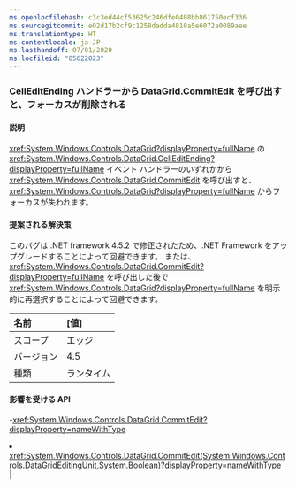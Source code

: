 ```yaml
---
ms.openlocfilehash: c3c3ed44cf53625c246dfe0408bb861750ecf336
ms.sourcegitcommit: e02d17b2cf9c1258dadda4810a5e6072a0089aee
ms.translationtype: HT
ms.contentlocale: ja-JP
ms.lasthandoff: 07/01/2020
ms.locfileid: "85622023"
---
```

### <a name="calling-datagridcommitedit-from-a-celleditending-handler-drops-focus"></a>CellEditEnding ハンドラーから DataGrid.CommitEdit を呼び出すと、フォーカスが削除される

#### <a name="details"></a>説明

<xref:System.Windows.Controls.DataGrid?displayProperty=fullName> の <xref:System.Windows.Controls.DataGrid.CellEditEnding?displayProperty=fullName> イベント ハンドラーのいずれかから <xref:System.Windows.Controls.DataGrid.CommitEdit> を呼び出すと、<xref:System.Windows.Controls.DataGrid?displayProperty=fullName> からフォーカスが失われます。

#### <a name="suggestion"></a>提案される解決策

このバグは .NET framework 4.5.2 で修正されたため、.NET Framework をアップグレードすることによって回避できます。 または、<xref:System.Windows.Controls.DataGrid.CommitEdit?displayProperty=fullName> を呼び出した後で <xref:System.Windows.Controls.DataGrid?displayProperty=fullName> を明示的に再選択することによって回避できます。

| 名前    | [値]       |
|:--------|:------------|
| スコープ   |エッジ|
|バージョン|4.5|
|種類|ランタイム

#### <a name="affected-apis"></a>影響を受ける API

-<xref:System.Windows.Controls.DataGrid.CommitEdit?displayProperty=nameWithType></li><li><xref:System.Windows.Controls.DataGrid.CommitEdit(System.Windows.Controls.DataGridEditingUnit,System.Boolean)?displayProperty=nameWithType></li></ul>|
